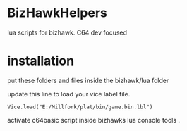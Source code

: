 # BizHawkHelpers
lua scripts for bizhawk. C64 dev focused

# installation

put these folders and files inside the bizhawk/lua folder 

update this line to load your vice label file.

```Vice.load("E:/Millfork/plat/bin/game.bin.lbl")```

activate c64basic script inside bizhawks lua console tools .







